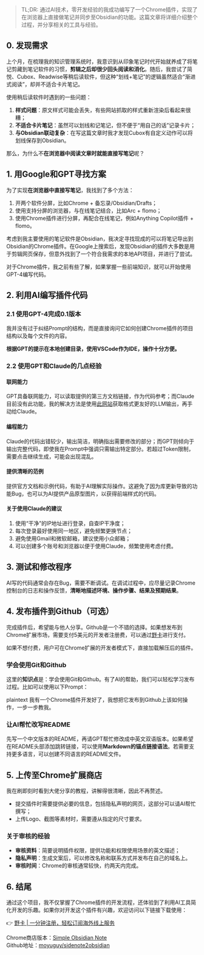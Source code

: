 > TL;DR: 通过AI技术，零开发经验的我成功编写了一个Chrome插件，实现了在浏览器上直接做笔记并同步至Obsidian的功能。这篇文章将详细介绍整个过程，并分享相关的工具与经验。

## 0. 发现需求

上个月，在梳理我的知识管理系统时，我意识到从印象笔记时代开始就养成了将笔记剪藏到笔记软件的习惯，**剪辑之后却很少回头阅读和消化**。随后，我尝试了简悦、Cubox、Readwise等稍后读软件，但这种“划线+笔记”的逻辑虽然适合“渐进式阅读”，却并不适合卡片笔记。

使用稍后读软件时遇到的一些问题：

1. **样式问题**：原文样式可能会丢失，有些网站抓取的样式重新渲染后看起来很糟；
2. **不适合卡片笔记**：虽然可以划线和记笔记，但不便于“用自己的话”记录卡片；
3. **与Obsidian联动复杂**：在写这篇文章时我才发现Cubox有自定义动作可以将划线保存到Obsidian。

那么，为什么不**在浏览器中阅读文章时就能直接写笔记**呢？

## 1. 用Google和GPT寻找方案

为了实现**在浏览器中直接写笔记**，我找到了多个方法：

1. 开两个软件分屏，比如Chrome + 备忘录/Obsidian/Drafts；
2. 使用支持分屏的浏览器，与在线笔记结合，比如Arc + flomo；
3. 使用Chrome插件进行分屏，再配合在线笔记，例如Anything Copilot插件 + flomo。

考虑到我主要使用的笔记软件是Obsidian，我决定寻找现成的可以将笔记导出到Obsidian的Chrome插件。在Google上搜索后，发现Obsidian的插件大多数是用于剪辑网页保存，但意外找到了一个符合我需求的本地API项目，并进行了尝试。

对于Chrome插件，我之前有些了解，如果掌握一些前端知识，就可以开始使用GPT-4编写代码。

## 2. 利用AI编写插件代码

### 2.1 使用GPT-4完成0.1版本

我并没有过于纠结Prompt的结构，而是直接询问它如何创建Chrome插件的项目结构以及每个文件的内容。

**根据GPT的提示在本地创建目录，使用VSCode作为IDE，操作十分方便。**

### 2.2 使用GPT和Claude的几点经验

#### 联网能力

GPT具备联网能力，可以读取提供的第三方文档链接，作为代码参考；而Claude目前没有此功能，我的解决方法是使用[此网站](https://r.jina.ai/)获取格式更友好的LLM输出，再手动给Claude。

#### 编程能力

Claude的代码出错较少，输出简洁，明确指出需要修改的部分；而GPT则倾向于输出完整代码，即使我在Prompt中强调只需输出特定部分。若超过Token限制，需要点击继续生成，可能会出现混乱。

#### 提供清晰的范例

提供官方文档和示例代码，有助于AI理解实际操作。这避免了因为库更新导致的功能Bug，也可以为AI提供产品原型图片，以获得前端样式的代码。

#### 关于使用Claude的建议

1. 使用“干净”的IP地址进行登录，自查IP干净度；
2. 每次登录最好使用同一地区，避免频繁更换节点；
3. 避免使用Gmail和微软邮箱，建议使用小众邮箱；
4. 可以创建多个账号和浏览器以便于使用Claude，频繁使用考虑付费。

## 3. 测试和修改程序

AI写的代码通常会存在Bug，需要不断调试。在调试过程中，应尽量记录Chrome控制台的日志和操作反馈，**清晰地描述环境、操作步骤、结果及预期结果**。

## 4. 发布插件到Github（可选）

完成插件后，希望能与他人分享。Github是一个不错的选择。如果想发布到Chrome扩展市场，需要支付5美元的开发者注册费，可以通过[野卡](https://bit.ly/bewildcard)进行支付。

如果不想付费，用户可在Chrome扩展的开发者模式下，直接加载解压后的插件。

### 学会使用Git和Github

这里的**知识点**是：学会使用Git和Github。有了AI的帮助，我们可以轻松学习发布过程。比如可以使用以下Prompt：

plaintext
我有一个Chrome插件开发好了，我想把它发布到Github上该如何操作，一步一步教我。


### 让AI帮忙改写README

先写一个中文版本的README，再请GPT帮忙修改成中英文双语版本。如果希望在README头部添加跳转链接，可以使用**Markdown的锚点链接语法**。若需要支持更多语言，可以创建不同语言的README文件。

## 5. 上传至Chrome扩展商店

我在刷即刻时看到大佬分享的教程，讲解得很清晰，因此不再赘述。

- 提交插件时需要提供必要的信息，包括隐私声明的网页，这部分可以请AI帮忙撰写；
- 上传Logo、截图等素材时，需要遵从指定的尺寸要求。

### 关于审核的经验

- **审核资料**：简要说明插件权限，提供功能和权限使用场景的英文描述；
- **隐私声明**：生成文案后，可以修改名称和联系方式并发布在自己的域名上。
- **审核时间**：Chrome的审核通常较快，约两天内完成。

## 6. 结尾

通过这个项目，我不仅掌握了Chrome插件的开发流程，还体验到了利用AI工具简化开发的乐趣。如果你对开发这个插件有兴趣，欢迎访问以下链接下载使用：

👉 [野卡 | 一分钟注册，轻松订阅海外线上服务](https://bit.ly/bewildcard)

Chrome商店版本：[Simple Obsidian Note](https://chromewebstore.google.com/detail/simple-obsidian-note-exte/flohnmomnafamkgbjonnjcjggkhiokkn)  
Github地址：[moyuguy/sidenote2obsidian](https://github.com/moyuguy/sidenote2obsidian)